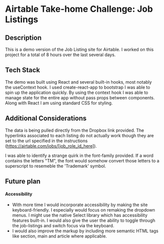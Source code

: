 # Airtable Take-home Challenge: Job Listings

## Description

This is a demo version of the Job Listing site for Airtable. I worked on this project for a total of 8 hours over the last several days. 

## Tech Stack

The demo was built using React and several built-in hooks, most notably the useContext hook. I used create-react-app to bootstrap I was able to spin up the application quickly. By using the context hook I was able to manage state for the entire app without pass props between components. Along with React I am using standard CSS for styling.

## Additional Considerations

The data is being pulled directly from the Dropbox link provided. The hyperlinks associated to each listing do not actually work though they are set to the url specified in the instructions (https://airtable.com/jobs/[job_role_id_here]). 

I was able to identify a strange quirk in the font-family provided. If a word contains the letters "TM", the font would somehow convert those letters to a superscript to resemeble the 'Trademark' symbol. 

## Future plan

#### Accessibility
- With more time I would incorporate accessibility by making the site keyboard-friendly. I especially would focus on remaking the dropdown menus. I might use the native Select library which has accessibility features built-in. I would also give the user the ability to toggle through the job-listings and switch focus via the keyboard. 
- I would also improve the markup by including more semantic HTML tags like section, main and article where applicable.
#### 
